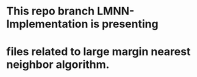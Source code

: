 # This repo branch LMNN-Implementation is presenting
# files related to large margin nearest neighbor algorithm.
